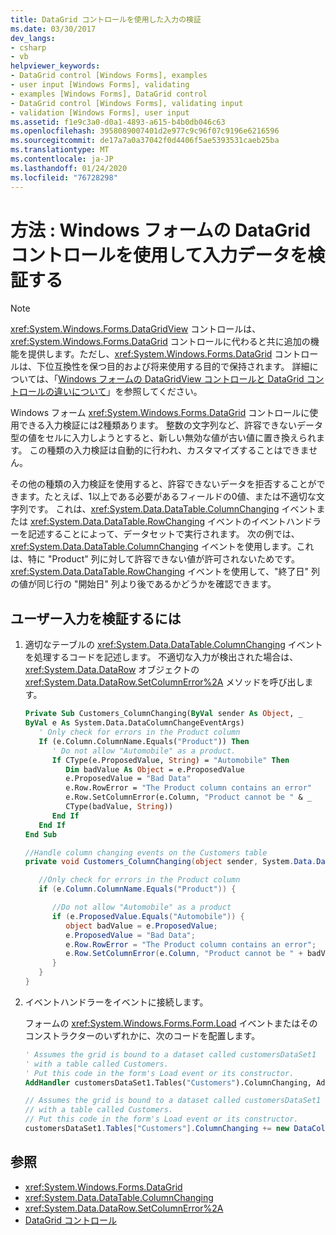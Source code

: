 ```yaml
---
title: DataGrid コントロールを使用した入力の検証
ms.date: 03/30/2017
dev_langs:
- csharp
- vb
helpviewer_keywords:
- DataGrid control [Windows Forms], examples
- user input [Windows Forms], validating
- examples [Windows Forms], DataGrid control
- DataGrid control [Windows Forms], validating input
- validation [Windows Forms], user input
ms.assetid: f1e9c3a0-d0a1-4893-a615-b4b0db046c63
ms.openlocfilehash: 3958089007401d2e977c9c96f07c9196e6216596
ms.sourcegitcommit: de17a7a0a37042f0d4406f5ae5393531caeb25ba
ms.translationtype: MT
ms.contentlocale: ja-JP
ms.lasthandoff: 01/24/2020
ms.locfileid: "76728298"
---
```

# <a name="how-to-validate-input-with-the-windows-forms-datagrid-control"></a>方法 : Windows フォームの DataGrid コントロールを使用して入力データを検証する

> [!NOTE]
> <xref:System.Windows.Forms.DataGridView> コントロールは、<xref:System.Windows.Forms.DataGrid> コントロールに代わると共に追加の機能を提供します。ただし、<xref:System.Windows.Forms.DataGrid> コントロールは、下位互換性を保つ目的および将来使用する目的で保持されます。 詳細については、「[Windows フォームの DataGridView コントロールと DataGrid コントロールの違いについて](differences-between-the-windows-forms-datagridview-and-datagrid-controls.md)」を参照してください。

Windows フォーム <xref:System.Windows.Forms.DataGrid> コントロールに使用できる入力検証には2種類あります。 整数の文字列など、許容できないデータ型の値をセルに入力しようとすると、新しい無効な値が古い値に置き換えられます。 この種類の入力検証は自動的に行われ、カスタマイズすることはできません。

その他の種類の入力検証を使用すると、許容できないデータを拒否することができます。たとえば、1以上である必要があるフィールドの0値、または不適切な文字列です。 これは、<xref:System.Data.DataTable.ColumnChanging> イベントまたは <xref:System.Data.DataTable.RowChanging> イベントのイベントハンドラーを記述することによって、データセットで実行されます。 次の例では、<xref:System.Data.DataTable.ColumnChanging> イベントを使用します。これは、特に "Product" 列に対して許容できない値が許可されないためです。 <xref:System.Data.DataTable.RowChanging> イベントを使用して、"終了日" 列の値が同じ行の "開始日" 列より後であるかどうかを確認できます。

## <a name="to-validate-user-input"></a>ユーザー入力を検証するには

1. 適切なテーブルの <xref:System.Data.DataTable.ColumnChanging> イベントを処理するコードを記述します。 不適切な入力が検出された場合は、<xref:System.Data.DataRow> オブジェクトの <xref:System.Data.DataRow.SetColumnError%2A> メソッドを呼び出します。

    ```vb
    Private Sub Customers_ColumnChanging(ByVal sender As Object, _
    ByVal e As System.Data.DataColumnChangeEventArgs)
       ' Only check for errors in the Product column
       If (e.Column.ColumnName.Equals("Product")) Then
          ' Do not allow "Automobile" as a product.
          If CType(e.ProposedValue, String) = "Automobile" Then
             Dim badValue As Object = e.ProposedValue
             e.ProposedValue = "Bad Data"
             e.Row.RowError = "The Product column contains an error"
             e.Row.SetColumnError(e.Column, "Product cannot be " & _
             CType(badValue, String))
          End If
       End If
    End Sub
    ```

    ```csharp
    //Handle column changing events on the Customers table
    private void Customers_ColumnChanging(object sender, System.Data.DataColumnChangeEventArgs e) {

       //Only check for errors in the Product column
       if (e.Column.ColumnName.Equals("Product")) {

          //Do not allow "Automobile" as a product
          if (e.ProposedValue.Equals("Automobile")) {
             object badValue = e.ProposedValue;
             e.ProposedValue = "Bad Data";
             e.Row.RowError = "The Product column contains an error";
             e.Row.SetColumnError(e.Column, "Product cannot be " + badValue);
          }
       }
    }
    ```

2. イベントハンドラーをイベントに接続します。

    フォームの <xref:System.Windows.Forms.Form.Load> イベントまたはそのコンストラクターのいずれかに、次のコードを配置します。

    ```vb
    ' Assumes the grid is bound to a dataset called customersDataSet1
    ' with a table called Customers.
    ' Put this code in the form's Load event or its constructor.
    AddHandler customersDataSet1.Tables("Customers").ColumnChanging, AddressOf Customers_ColumnChanging
    ```

    ```csharp
    // Assumes the grid is bound to a dataset called customersDataSet1
    // with a table called Customers.
    // Put this code in the form's Load event or its constructor.
    customersDataSet1.Tables["Customers"].ColumnChanging += new DataColumnChangeEventHandler(this.Customers_ColumnChanging);
    ```

## <a name="see-also"></a>参照

- <xref:System.Windows.Forms.DataGrid>
- <xref:System.Data.DataTable.ColumnChanging>
- <xref:System.Data.DataRow.SetColumnError%2A>
- [DataGrid コントロール](datagrid-control-windows-forms.md)

